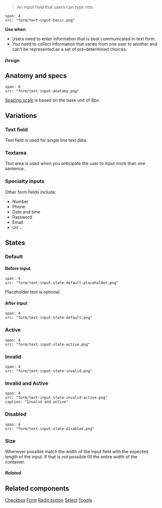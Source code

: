 > An input field that users can type into.

```image
span: 4
src: "form/text-input-basic.png"
```

**Use when**
- Users need to enter information that is best communicated in text form.
- You need to collect information that varies from one user to another and can’t be represented as a set of pre-determined choices.


##### Design

## Anatomy and specs

```image
span: 6
src: "form/text-input-anatomy.png"
```
[Spacing scale](/visual_style/spacing) is based on the base unit of 8px.

## Variations

### Text field
Text field is used for single line text data.

### Textarea
Text area is used when you anticipate the user to input more than one sentence.

### Specialty inputs
Other form fields include:
- Number
- Phone
- Date and time
- Password
- Email
- Url ...

## States

### Default
#### Before input
```image
span: 4
src: "form/text-input-state-default-placeholder.png"
```
Placeholder text is optional.

#### After input
```image
span: 4
src: "form/text-input-state-default.png"
```

### Active
```image
span: 4
src: "form/text-input-state-active.png"
```

### Invalid
```image
span: 4
src: "form/text-input-state-invalid.png"
```

### Invalid and Active
```image
span: 4
src: "form/text-input-state-invalid-active.png"
caption: "Invalid and active"
```

### Disabled
```image
span: 4
src: "form/text-input-state-disabled.png"
```

### Size
Whenever possible match the width of the input field with the expected length of the input. If that is not possible fill the entire width of the container.

##### Related

## Related components
[Checkbox](/components/checkbox)
[Form](/components/form)
[Radio button](/components/radio-button)
[Select](/components/select)
[Toggle](/components/toggle)
